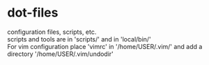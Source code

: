 # dot-files
configuration files, scripts, etc.\
scripts and tools are in 'scripts/' and in 'local/bin/'\
For vim configuration place 'vimrc' in '/home/USER/.vim/' and add a directory '/home/USER/.vim/undodir'
